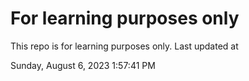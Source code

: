 # For learning purposes only
This repo is for learning purposes only.
Last updated at

Sunday, August 6, 2023 1:57:41 PM

